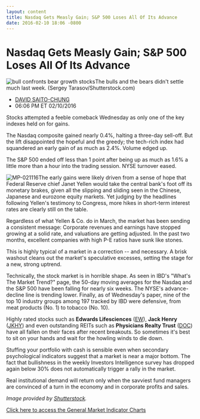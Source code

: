 ```yaml
---
layout: content
title: Nasdaq Gets Measly Gain; S&P 500 Loses All Of Its Advance
date: 2016-02-10 18:06 -0800
---
```



Nasdaq Gets Measly Gain; S&P 500 Loses All Of Its Advance
==========================================================


![bull confronts bear growth stocks](https://www.investors.com/wp-content/uploads/2016/02/BIGPIC-021116-shutterstock.jpg)The bulls and the bears didn't settle much last week. (Sergey Tarasov/Shutterstock.com)




* [DAVID SAITO-CHUNG](https://www.investors.com/author/chungd/ "Posts by DAVID SAITO-CHUNG")
* 06:06 PM ET 02/10/2016




Stocks attempted a feeble comeback Wednesday as only one of the key indexes held on for gains.


The Nasdaq composite gained nearly 0.4%, halting a three-day sell-off. But the lift disappointed the hopeful and the greedy; the tech-rich index had squandered an early gain of as much as 2.4%. Volume edged up.


The S&P 500 ended off less than 1 point after being up as much as 1.6% a little more than a hour into the trading session. NYSE turnover eased.


![MP-021116](https://www.investors.com/wp-content/uploads/2016/02/MP-021116-240x300.jpg)The early gains were likely driven from a sense of hope that Federal Reserve chief Janet Yellen would take the central bank's foot off its monetary brakes, given all the slipping and sliding seen in the Chinese, Japanese and eurozone equity markets. Yet judging by the headlines following Yellen's testimony to Congress, more hikes in short-term interest rates are clearly still on the table.


Regardless of what Yellen & Co. do in March, the market has been sending a consistent message: Corporate revenues and earnings have stopped growing at a solid rate, and valuations are getting adjusted. In the past two months, excellent companies with high P-E ratios have sunk like stones.


This is highly typical of a market in a correction -- and necessary. A brisk washout cleans out the market's speculative excesses, setting the stage for a new, strong uptrend.


Technically, the stock market is in horrible shape. As seen in IBD's "What's The Market Trend?" page, the 50-day moving averages for the Nasdaq and the S&P 500 have been falling for nearly six weeks. The NYSE's advance-decline line is trending lower. Finally, as of Wednesday's paper, nine of the top 10 industry groups among 197 tracked by IBD were defensive, from meat products (No. 1) to tobacco (No. 10).


Highly rated stocks such as **Edwards Lifesciences** ([EW](https://research.investors.com/quote.aspx?symbol=EW)), **Jack Henry** ([JKHY](https://research.investors.com/quote.aspx?symbol=JKHY)) and even outstanding REITs such as **Physicians Realty Trust** ([DOC](https://research.investors.com/quote.aspx?symbol=DOC)) have all fallen on their faces after recent breakouts. So sometimes it's best to sit on your hands and wait for the howling winds to die down.


Stuffing your portfolio with cash is sensible even when secondary psychological indicators suggest that a market is near a major bottom. The fact that bullishness in the weekly Investors Intelligence survey has dropped again below 30% does not automatically trigger a rally in the market.


Real institutional demand will return only when the savviest fund managers are convinced of a turn in the economy and in corporate profits and sales.


*Image provided by [Shutterstock](http://www.shutterstock.com).*


[Click here to access the General Market Indicator Charts](https://www.investors.com/wp-content/uploads/2016/02/GMI_021116.pdf)




